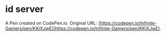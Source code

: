 # id server

A Pen created on CodePen.io. Original URL: [https://codepen.io/Infinite-Gamers/pen/KKjXJwE](https://codepen.io/Infinite-Gamers/pen/KKjXJwE).

